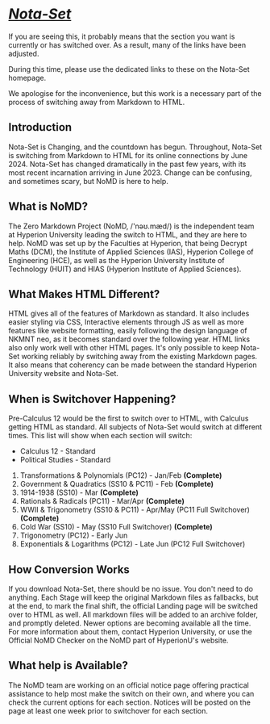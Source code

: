 # [***Nota-Set***](../index.md)
<i class="fa-solid fa-triangle-exclamation"></i>
If you are seeing this, it probably means that the section you want is currently or has switched over. As a result, many of the links have been adjusted. 

During this time, please use the dedicated links to these on the Nota-Set homepage. 

We apologise for the inconvenience, but this work is a necessary part of the process of switching away from Markdown to HTML.

## Introduction
Nota-Set is Changing, and the countdown has begun. Throughout, Nota-Set is switching from Markdown to HTML for its online connections by June 2024. Nota-Set has changed dramatically in the past few years, with its most recent incarnation arriving in June 2023. Change can be confusing, and sometimes scary, but NoMD is here to help.

## What is NoMD?
The Zero Markdown Project (NoMD, /'nəʊ.mæd/) is the independent team at Hyperion University leading the switch to HTML, and they are here to help. NoMD was set up by the Faculties at Hyperion, that being Decrypt Maths (DCM), the Institute of Applied Sciences (IAS), Hyperion College of Engineering (HCE), as well as the Hyperion University Institute of Technology (HUIT) and HIAS (Hyperion Institute of Applied Sciences).

## What Makes HTML Different?
HTML gives all of the features of Markdown as standard. It also includes easier styling via CSS, Interactive elements through JS as well as more features like website formatting, easily following the design language of NKMNT neo, as it becomes standard over the following year. HTML links also only work well with other HTML pages. It's only possible to keep Nota-Set working reliably by switching away from the existing Markdown pages. It also means that coherency can be made between the standard Hyperion University website and Nota-Set.

## When is Switchover Happening?
Pre-Calculus 12 would be the first to switch over to HTML, with Calculus getting HTML as standard. All subjects of Nota-Set would switch at different times. This list will show when each section will switch:

- Calculus 12 - Standard
- Political Studies - Standard
1. Transformations & Polynomials (PC12) - Jan/Feb **(Complete)**
2. Government & Quadratics (SS10 & PC11) - Feb **(Complete)**
3. 1914-1938 (SS10) - Mar **(Complete)**
4. Rationals & Radicals (PC11) - Mar/Apr **(Complete)**
5. WWII & Trigonometry (SS10 & PC11) - Apr/May (PC11 Full Switchover) **(Complete)**
6. Cold War (SS10) - May (SS10 Full Switchover) **(Complete)**
7. Trigonometry (PC12) - Early Jun 
8. Exponentials & Logarithms (PC12) - Late Jun (PC12 Full Switchover)

## How Conversion Works
If you download Nota-Set, there should be no issue. You don't need to do anything. Each Stage will keep the original Markdown files as fallbacks, but at the end, to mark the final shift, the official Landing page will be switched over to HTML as well. All markdown files will be added to an archive folder, and promptly deleted. Newer options are becoming available all the time. For more information about them, contact Hyperion University, or use the Official NoMD Checker on the NoMD part of HyperionU's website.

## What help is Available?
The NoMD team are working on an official notice page offering practical assistance to help most make the switch on their own, and where you can check the current options for each section. Notices will be posted on the page at least one week prior to switchover for each section.

<link rel="stylesheet" href="https://cdnjs.cloudflare.com/ajax/libs/font-awesome/6.3.0/css/all.min.css">
